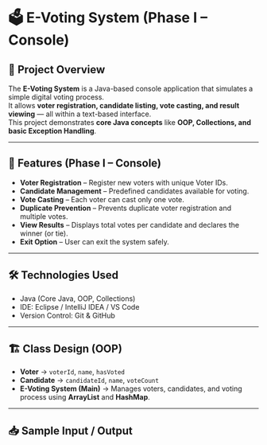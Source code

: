 # 🗳️ E-Voting System (Phase I – Console)

## 📌 Project Overview
The **E-Voting System** is a Java-based console application that simulates a simple digital voting process.  
It allows **voter registration, candidate listing, vote casting, and result viewing** — all within a text-based interface.  
This project demonstrates **core Java concepts** like **OOP, Collections, and basic Exception Handling**.

---

## 🎯 Features (Phase I – Console)
- **Voter Registration** – Register new voters with unique Voter IDs.  
- **Candidate Management** – Predefined candidates available for voting.  
- **Vote Casting** – Each voter can cast only one vote.  
- **Duplicate Prevention** – Prevents duplicate voter registration and multiple votes.  
- **View Results** – Displays total votes per candidate and declares the winner (or tie).  
- **Exit Option** – User can exit the system safely.  

---

## 🛠️ Technologies Used
- Java (Core Java, OOP, Collections)  
- IDE: Eclipse / IntelliJ IDEA / VS Code  
- Version Control: Git & GitHub  

---

## 🏗️ Class Design (OOP)
- **Voter** → `voterId`, `name`, `hasVoted`  
- **Candidate** → `candidateId`, `name`, `voteCount`  
- **E-Voting System (Main)** → Manages voters, candidates, and voting process using **ArrayList** and **HashMap**.  

---

## 📥 Sample Input / Output

